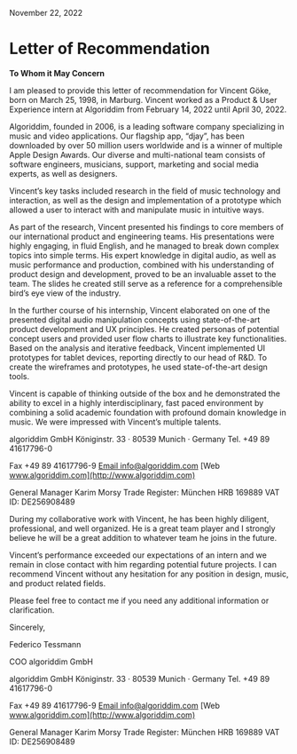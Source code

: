 November 22, 2022

# **Letter of Recommendation**


**To Whom it May Concern**


I am pleased to provide this letter of recommendation for Vincent Göke, born on March
25, 1998, in Marburg. Vincent worked as a Product & User Experience intern at
Algoriddim from February 14, 2022 until April 30, 2022.


Algoriddim, founded in 2006, is a leading software company specializing in music and
video applications. Our flagship app, “djay”, has been downloaded by over 50 million
users worldwide and is a winner of multiple Apple Design Awards. Our diverse and
multi-national team consists of software engineers, musicians, support, marketing and
social media experts, as well as designers.


Vincent’s key tasks included research in the field of music technology and interaction,
as well as the design and implementation of a prototype which allowed a user to interact
with and manipulate music in intuitive ways.


As part of the research, Vincent presented his findings to core members of our
international product and engineering teams. His presentations were highly engaging, in
fluid English, and he managed to break down complex topics into simple terms. His
expert knowledge in digital audio, as well as music performance and production,
combined with his understanding of product design and development, proved to be an
invaluable asset to the team. The slides he created still serve as a reference for a
comprehensible bird’s eye view of the industry.


In the further course of his internship, Vincent elaborated on one of the presented digital
audio manipulation concepts using state-of-the-art product development and UX
principles. He created personas of potential concept users and provided user flow
charts to illustrate key functionalities. Based on the analysis and iterative feedback,
Vincent implemented UI prototypes for tablet devices, reporting directly to our head of
R&D. To create the wireframes and prototypes, he used state-of-the-art design tools.


Vincent is capable of thinking outside of the box and he demonstrated the ability to
excel in a highly interdisciplinary, fast paced environment by combining a solid
academic foundation with profound domain knowledge in music. We were impressed
with Vincent’s multiple talents.



algoriddim GmbH
Königinstr. 33 · 80539 Munich · Germany
Tel. +49 89 41617796-0

Fax +49 89 41617796-9
[Email info@algoriddim.com](mailto:info@algoriddim.com?subject=)
[Web www.algoriddim.com](http://www.algoriddim.com)



General Manager
Karim Morsy
Trade Register: München HRB 169889
VAT ID: DE256908489


During my collaborative work with Vincent, he has been highly diligent, professional,
and well organized. He is a great team player and I strongly believe he will be a great
addition to whatever team he joins in the future.


Vincent’s performance exceeded our expectations of an intern and we remain in close
contact with him regarding potential future projects. I can recommend Vincent without
any hesitation for any position in design, music, and product related fields.


Please feel free to contact me if you need any additional information or clarification.


Sincerely,


Federico Tessmann


COO
algoriddim GmbH



algoriddim GmbH
Königinstr. 33 · 80539 Munich · Germany
Tel. +49 89 41617796-0

Fax +49 89 41617796-9
[Email info@algoriddim.com](mailto:info@algoriddim.com?subject=)
[Web www.algoriddim.com](http://www.algoriddim.com)



General Manager
Karim Morsy
Trade Register: München HRB 169889
VAT ID: DE256908489


